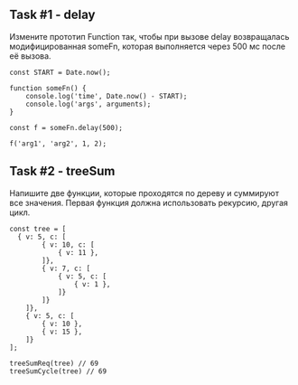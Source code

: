 ## Task #1 - delay

Измените прототип Function так, чтобы при вызове delay возвращалась модифицированная someFn, которая выполняется через 500 мс после её вызова.

```
const START = Date.now();

function someFn() {
    console.log('time', Date.now() - START);
    console.log('args', arguments);
}

const f = someFn.delay(500);

f('arg1', 'arg2', 1, 2);
```

## Task #2 - treeSum

Напишите две функции, которые проходятся по дереву и суммируют все значения. Первая функция должна использовать рекурсию, другая цикл.

```
const tree = [
  { v: 5, c: [
		{ v: 10, c: [
			{ v: 11 },
		]},
		{ v: 7, c: [
			{ v: 5, c: [
				{ v: 1 },
			]}
		]}
	]},
	{ v: 5, c: [
		{ v: 10 },
		{ v: 15 },
	]}
];

treeSumReq(tree) // 69
treeSumCycle(tree) // 69
```
